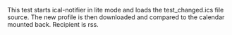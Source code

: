 This test starts ical-notifier in lite mode and loads the test_changed.ics file source.
The new profile is then downloaded and compared to the calendar mounted back.
Recipient is rss.